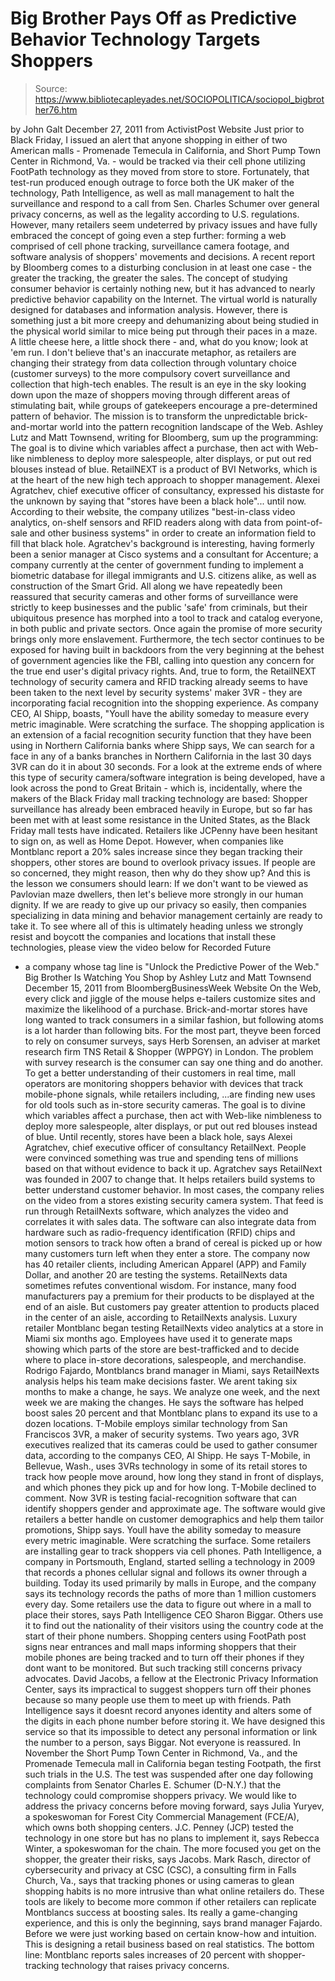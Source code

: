 # Big Brother Pays Off as Predictive Behavior Technology Targets Shoppers

> Source: https://www.bibliotecapleyades.net/SOCIOPOLITICA/sociopol_bigbrother76.htm

by John Galt
December 27, 2011
from
ActivistPost Website
Just prior to Black Friday, I
issued an alert that anyone shopping in either
of two American malls - Promenade Temecula in California, and Short Pump
Town Center in Richmond, Va. - would be tracked via their cell phone
utilizing
FootPath technology as they moved from store to store.
Fortunately, that test-run produced enough outrage to force both the UK
maker of the technology, Path Intelligence, as well as mall management to
halt the surveillance and respond to a call from Sen. Charles Schumer
over general privacy concerns, as well as the legality according to U.S.
regulations.
However, many retailers seem undeterred by privacy issues and have fully
embraced the concept of going even a step further:
forming a web comprised
of cell phone tracking, surveillance camera footage, and software analysis
of shoppers' movements and decisions.
A
recent report by Bloomberg comes to a disturbing conclusion in at least
one case - the greater the tracking, the greater the sales.
The concept of studying consumer behavior is certainly nothing new, but it
has advanced to nearly predictive behavior capability on the Internet. The
virtual world is naturally designed for databases and information analysis.
However, there is something just a bit more creepy and dehumanizing about
being studied in the physical world similar to mice being put through their
paces in a maze.
A little cheese here, a little shock there -
and, what do you know; look at 'em run.
I don't believe that's an inaccurate metaphor, as retailers are changing
their strategy from data collection through voluntary choice (customer
surveys) to the more compulsory covert surveillance and collection that
high-tech enables.
The result is an eye in the sky looking down
upon the maze of shoppers moving through different areas of stimulating
bait, while groups of gatekeepers encourage a pre-determined pattern of
behavior. The mission is to transform the unpredictable brick-and-mortar
world into the pattern recognition landscape of the Web.
Ashley Lutz and Matt Townsend, writing for Bloomberg, sum up the
programming:
The goal is to divine which variables affect
a purchase, then act with Web-like nimbleness to deploy more
salespeople, alter displays, or put out red blouses instead of blue.
RetailNEXT is a product of BVI Networks, which
is at the heart of the new high tech approach to shopper management.
Alexei Agratchev, chief executive officer of
consultancy, expressed his distaste for the unknown by saying that "stores
have been a black hole"... until now.
According to their website, the company utilizes
"best-in-class video analytics, on-shelf sensors and RFID readers along with
data from point-of-sale and other business systems" in order to create an
information field to fill that black hole.
Agratchev's background is interesting, having
formerly been a senior manager at Cisco systems and a consultant for
Accenture; a company currently at the center of government funding to
implement a
biometric database for illegal immigrants and U.S. citizens
alike, as well as construction of the Smart Grid.
All along we have repeatedly been reassured that security cameras and other
forms of surveillance were strictly to keep businesses and the public 'safe'
from criminals, but their ubiquitous presence has morphed into a tool to
track and catalog everyone, in both public and private sectors. Once again
the promise of more security brings only more enslavement.
Furthermore, the tech sector continues to be
exposed for having
built in backdoors from the very beginning at the behest
of government agencies like the FBI, calling into question any concern for
the true end user's
digital privacy rights.
And, true to form, the RetailNEXT technology of security camera and
RFID
tracking already seems to have been taken to the next level by security
systems' maker 3VR - they are incorporating facial recognition into the
shopping experience.
As company CEO, Al Shipp, boasts,
"Youll have the ability someday to measure
every metric imaginable. Were scratching the surface.
The shopping application is an extension of a
facial recognition security function that they have been using in
Northern
California banks where Shipp says,
We can search for a face in any of a banks
branches in Northern California in the last 30 days
3VR can do it in
about 30 seconds.
For a look at the extreme ends of where this
type of security camera/software integration is being developed, have a look
across the pond to Great Britain - which is, incidentally, where the makers
of the Black Friday mall tracking technology are based:
Shopper surveillance has already been embraced heavily in Europe, but so far
has been met with at least some resistance in the United States, as the
Black Friday mall tests have indicated.
Retailers like JCPenny have been hesitant to
sign on, as well as Home Depot.
However, when companies like Montblanc report a
20% sales increase since they began tracking their shoppers, other stores
are bound to overlook privacy issues. If people are so concerned, they might
reason, then why do they show up?
And this is the lesson we consumers should
learn:
If we don't want to be viewed as Pavlovian
maze dwellers, then let's believe more strongly in our human dignity. If
we are ready to give up our privacy so easily, then companies
specializing in data mining and behavior management certainly are ready
to take it.
To see where all of this is ultimately heading
unless we strongly resist and boycott the companies and locations that
install these technologies, please view the video below for
Recorded Future
- a company whose tag line is "Unlock the Predictive Power of the Web."
Big Brother Is Watching You Shop
by Ashley Lutz and Matt Townsend
December 15, 2011
from
BloombergBusinessWeek Website
On the Web, every click and jiggle of the mouse helps e-tailers customize
sites and maximize the likelihood of a purchase. Brick-and-mortar stores
have long wanted to track consumers in a similar fashion, but following
atoms is a lot harder than following bits.
For the most part, theyve been forced to rely
on consumer surveys, says Herb Sorensen, an adviser at market
research firm TNS Retail & Shopper (WPPGY) in London.
The problem with survey research is the
consumer can say one thing and do another.
To get a better understanding of their customers
in real time, mall operators are monitoring shoppers behavior with devices
that track mobile-phone signals, while retailers including,
...are finding new uses for old tools such as
in-store security cameras.
The goal is to divine which variables affect a
purchase, then act with Web-like nimbleness to deploy more salespeople,
alter displays, or put out red blouses instead of blue.
Until recently,
stores have been a black hole, says Alexei
Agratchev, chief executive officer of consultancy RetailNext. People
were convinced something was true and spending tens of millions based on
that without evidence to back it up.
Agratchev says RetailNext was founded in 2007 to
change that.
It helps retailers build systems to better
understand customer behavior. In most cases, the company relies on the video
from a stores existing security camera system. That feed is run through
RetailNexts software, which analyzes the video and correlates it with sales
data. The software can also integrate data from hardware such as
radio-frequency identification (RFID)
chips and motion sensors to track how often a brand of cereal is
picked up or how many customers turn left when they enter a store.
The company now has 40 retailer clients,
including American Apparel (APP) and Family Dollar, and another 20 are
testing the systems.
RetailNexts data sometimes refutes conventional
wisdom. For instance, many food manufacturers pay a premium for their
products to be displayed at the end of an aisle. But customers pay greater
attention to products placed in the center of an aisle, according to
RetailNexts analysis.
Luxury retailer Montblanc began testing RetailNexts video analytics at a
store in Miami six months ago. Employees have used it to generate maps
showing which parts of the store are best-trafficked and to decide where to
place in-store decorations, salespeople, and merchandise.
Rodrigo Fajardo, Montblancs brand
manager in Miami, says RetailNexts analysis helps his team make decisions
faster.
We arent taking six months to make a
change, he says. We analyze one week, and the next week we are making
the changes.
He says the software has helped boost sales 20
percent and that Montblanc plans to expand its use to a dozen locations.
T-Mobile employs similar technology from San Franciscos
3VR, a
maker of security systems. Two years ago, 3VR executives realized
that its cameras could be used to gather consumer data, according to the
companys CEO, Al Shipp.
He says T-Mobile, in Bellevue, Wash., uses 3VRs
technology in some of its retail stores to track how people move around, how
long they stand in front of displays, and which phones they pick up and for
how long. T-Mobile declined to comment. Now 3VR is testing
facial-recognition software that can identify shoppers gender and
approximate age.
The software would give retailers a better
handle on customer demographics and help them tailor promotions, Shipp says.
Youll have the ability someday to measure
every metric imaginable. Were scratching the surface.
Some retailers are installing gear to track
shoppers via cell phones.
Path Intelligence, a company in Portsmouth,
England, started selling a technology in 2009 that records a phones
cellular signal and follows its owner through a building. Today its used
primarily by malls in Europe, and the company says its technology records
the paths of more than 1 million customers every day.
Some retailers use the data to figure out where
in a mall to place their stores, says Path Intelligence CEO Sharon Biggar.
Others use it to find out the nationality of their visitors using the
country code at the start of their phone numbers.
Shopping centers using FootPath post signs near entrances and mall maps
informing shoppers that their mobile phones are being tracked and to turn
off their phones if they dont want to be monitored. But such tracking still
concerns privacy advocates.
David Jacobs, a fellow at the
Electronic Privacy Information Center, says its impractical to
suggest shoppers turn off their phones because so many people use them to
meet up with friends.
Path Intelligence says it doesnt record
anyones identity and alters some of the digits in each phone number before
storing it.
We have designed this service so that its
impossible to detect any personal information or link the number to a
person, says Biggar.
Not everyone is reassured.
In November the Short Pump Town Center in
Richmond, Va., and the Promenade Temecula mall in California began testing
Footpath, the first such trials in the U.S.
The test was suspended after one day following
complaints from Senator Charles E. Schumer (D-N.Y.) that the
technology could compromise shoppers privacy.
We would like to address the privacy
concerns before moving forward, says Julia Yuryev, a spokeswoman for
Forest City Commercial Management (FCE/A), which owns both shopping
centers.
J.C. Penney (JCP) tested the technology in one
store but has no plans to implement it, says Rebecca Winter, a
spokeswoman for the chain.
The more focused you get on the shopper,
the greater their risks, says Jacobs.
Mark Rasch, director of cybersecurity and
privacy at CSC (CSC), a consulting firm in Falls Church, Va., says that
tracking phones or using cameras to glean shopping habits is no more
intrusive than what online retailers do.
These tools are likely to become more common if
other retailers can replicate Montblancs success at boosting sales.
Its really a game-changing experience, and
this is only the beginning, says brand manager Fajardo. Before we were
just working based on certain know-how and intuition. This is designing
a retail business based on real statistics.
The bottom line: Montblanc reports sales
increases of 20 percent with shopper-tracking technology that raises privacy
concerns.
